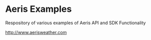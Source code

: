 # Aeris Examples
Respository of various examples of Aeris API and SDK Functionality

http://www.aerisweather.com

